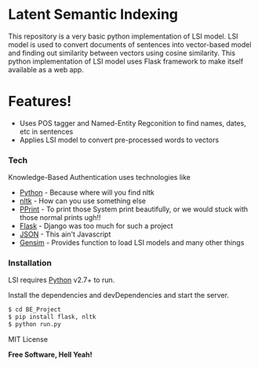 # Latent Semantic Indexing

This repository is a very basic python implementation of LSI model. LSI model is used to convert documents of sentences into vector-based model and finding out similarity between vectors using cosine similarity. This python implementation of LSI model uses Flask framework to make itself available as a web app.
# Features!

  - Uses POS tagger and Named-Entity Regconition to find names, dates, etc in sentences
  - Applies LSI model to convert pre-processed words to vectors



### Tech

Knowledge-Based Authentication uses technologies like 

* [Python] - Because where will you find nltk
* [nltk] - How can you use something else
* [PPrint] - To print those System print beautifully, or we would stuck with those normal prints ugh!!
* [Flask] - Django was too much for such a project
* [JSON] - This ain't Javascript
* [Gensim] - Provides function to load LSI models and many other things
### Installation

LSI requires [Python] v2.7+ to run.

Install the dependencies and devDependencies and start the server.

```sh
$ cd BE_Project
$ pip install flask, nltk
$ python run.py
```




MIT License


**Free Software, Hell Yeah!**

[//]: # (These are reference links used in the body of this note and get stripped out when the markdown processor does its job. There is no need to format nicely because it shouldn't be seen. Thanks SO - http://stackoverflow.com/questions/4823468/store-comments-in-markdown-syntax)


   [Python]: <https://www.python.org/>
   [nltk]: <www.nltk.org//>
   [Flask]: <flask.pocoo.org/>
   [JSON]: <https://docs.python.org/2/library/json.html>
   [Gensim]: <https://radimrehurek.com/gensim/>
   [PPrint]: <https://docs.python.org/2/library/pprint.html/>

